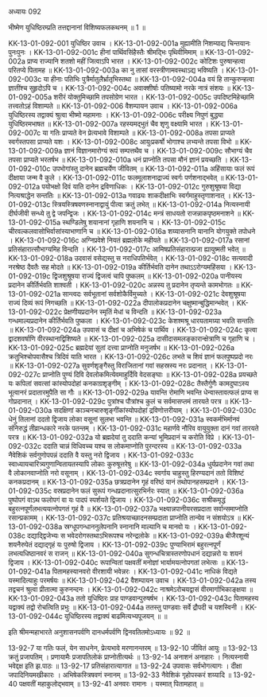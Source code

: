 अध्यायः 092

भीष्मेण युधिष्ठिरम्प्रति तत्तद्दानानां विशिष्यफलकथनम् ॥ 1 ॥

KK-13-01-092-001	युधिष्ठिर उवाच ।
KK-13-01-092-001a	मुह्यामीति निशम्याद्य चिन्तयानः पुनःपुनः ।
KK-13-01-092-001c	हीनां पार्थिवसिंहैस्तैः श्रीमद्भिः पृथिवीमिमाम् ॥
KK-13-01-092-002a	प्राप्य राज्यानि शतशो महीं जित्वाऽपि भारत ।
KK-13-01-092-002c	कोटिशः पुरुषान्हत्वा परितप्ये पितामह ॥
KK-13-01-092-003a	का नु तासां वरस्त्रीणामवस्थाऽद्य भविष्यति ।
KK-13-01-092-003c	या हीनाः पतिभिः पुत्रैर्मातुलैर्भ्रातृभिस्तथा ॥
KK-13-01-092-004a	वयं हि तान्कुरुन्हत्वा ज्ञातींश्च सुहृदोऽपि च ।
KK-13-01-092-004c	अवाक्शीर्षाः पतिष्यामो नरके नात्रं संशयः ॥
KK-13-01-092-005a	शरीरं योक्तुमिच्छामि तपसोग्रेण भारत ।
KK-13-01-092-005c	उपदिष्टमिहेच्छामि तत्त्वतोऽहं विशाम्पते ॥
KK-13-01-092-006	वैशम्पायन उवाच ।
KK-13-01-092-006a	युधिष्ठिरस्य तद्वाक्यं श्रुत्वा भीष्मो महामनाः ।
KK-13-01-092-006c	परीक्ष्य निपुणं बुद्ध्या युधिष्ठिरमभाषत ॥
KK-13-01-092-007a	रहस्यमद्भुतं चैव शृणु वक्ष्यामि भारत ।
KK-13-01-092-007c	या गतिः प्राप्यते वेन प्रेत्यभावे विशाम्पते ॥
KK-13-01-092-008a	तपसा प्राप्यते स्वर्गस्तपसा प्राप्यते यशः ।
KK-13-01-092-008c	आयुःप्रकर्षो भोगाश्च लभ्यन्ते तपसा विभो ॥
KK-13-01-092-009a	ज्ञानं विज्ञानमारोग्यं रूपं सम्पत्तथैव च ।
KK-13-01-092-009c	सौभाग्यं चैव तपसा प्राप्यते भरतर्षभ ॥
KK-13-01-092-010a	धनं प्राप्नोति तपसा मौनं ज्ञानं प्रयच्छति ।
KK-13-01-092-010c	उपभोगांस्तु दानेन ब्रह्मचर्येण जीवितम् ॥
KK-13-01-092-011a	अहिंसायाः फलं रूपं दीक्षाया जन्म वै कुले ।
KK-13-01-092-011c	फलमूलाशनाद्राज्यं स्वर्गः पर्णशनाद्भवेत् ॥
KK-13-01-092-012a	पयोभक्षो दिवं याति दानेन द्रविणाधिकः ।
KK-13-01-092-012c	गुरुशुश्रूषया विद्या नित्यश्राद्धेन सन्ततिः ॥
KK-13-01-092-013a	गवाढ्यः शाकदीक्षाभिः स्वर्गमाहुस्तृणाशनात् ।
KK-13-01-092-013c	स्त्रियस्त्रिषवणस्नानाद्वायुं पीत्वा क्रतुं लभेत् ॥
KK-13-01-092-014a	नित्यस्नायी दीर्घजीवी सन्ध्ये तु द्वे जपन्द्विजः ।
KK-13-01-092-014c	मन्त्रं साधयतो राजन्नाकपृष्ठमनाशने ॥
KK-13-01-092-015a	स्थण्डिलेषु शयानानां गृहाणि शयनानि च ।
KK-13-01-092-015c	चीरवल्कलवासोभिर्वासांस्याभाणानि च ॥
KK-13-01-092-016a	शय्यासनानि यानानि योगयुक्ते तपोधने ।
KK-13-01-092-016c	अग्निप्रवेशे नियतं ब्रह्मलोके महीयते ॥
KK-13-01-092-017a	रसानां प्रतिसंहारात्सौभाग्यमिह विन्दति ।
KK-13-01-092-017c	आमिषप्रतिसंहारात्प्रजा ह्यायुष्मती भवेत् ॥
KK-13-01-092-018a	उदवासं वसेद्यस्तु स नराधिपतिर्भवेत् ।
KK-13-01-092-018c	सत्यवादी नरश्रेष्ठ दैवतैः सह मोदते ॥
KK-13-01-092-019a	कीर्तिर्भवति दानेन तथाऽऽरोग्यमहिंसया ।
KK-13-01-092-019c	द्विजशुश्रूषया राज्यं द्विजत्वं चापि पुष्कलम् ॥
KK-13-01-092-020a	पानीयस्य प्रदानेन कीर्तिर्भवति शाश्वती ।
KK-13-01-092-020c	अन्नस्य तु प्रदानेन तृप्यन्ते कामभोगतः ॥
KK-13-01-092-021a	सान्त्वदः सर्वभूतानां सर्वशोकैर्विमुच्यते ।
KK-13-01-092-021c	देवशुश्रूषया राज्यं दिव्यं रूपं निगच्छति ॥
KK-13-01-092-022a	दीपालोकप्रदानेन चक्षुष्मान्बुद्धिमान्भवेत् ।
KK-13-01-092-022c	प्रेक्षणीयप्रदानेन स्मृतिं मेधां च विन्दति ॥
KK-13-01-092-023a	गन्धमाल्यप्रदानेन कीर्तिर्भवति पुष्कला ।
KK-13-01-092-023c	केशश्मश्रू धारयतामग्र्या भवति सन्ततिः ॥
KK-13-01-092-024a	उपवासं च दीक्षां च अभिषेकं च पार्थिव ।
KK-13-01-092-024c	कृत्वा द्वादशवर्षाणि वीरस्थानाद्विशिष्यते ॥
KK-13-01-092-025a	दासीदासमलङ्कारान्क्षेत्राणि च गृहाणि च ।
KK-13-01-092-025c	ब्रह्मदेयां सुतां दत्त्वा प्राप्नोति मनुजर्षभ ॥
KK-13-01-092-026a	क्रतुभिश्चोपवासैश्च त्रिदिवं याति भारत ।
KK-13-01-092-026c	लभते च शिवं ज्ञानं फलपुष्पप्रदो नरः ॥
KK-13-01-092-027a	सुवर्णशृङ्गैस्तु विराजितानां गवां सहस्रस्य नरः प्रदानात् ।
KK-13-01-092-027c	प्राप्नोति पुण्यं दिवि देवलोकमित्येवमाहुर्दिवि वेदसङ्घाः ॥
KK-13-01-092-028a	प्रयच्छते यः कपिलां सवत्सां कांस्योपदोहां कनकाग्रशृङ्गीम् ।
KK-13-01-092-028c	तैस्तैर्गुणैः कामदुघाऽस्य भूत्वानरं प्रदातारमुपैति सा गौः ॥
KK-13-01-092-029a	यावन्ति रोमाणि भवन्ति धेन्वास्तावत्फलं प्राप्य स गोप्रदानात् ।
KK-13-01-092-029c	पुत्रांश्च पौत्रांश्च कुलं च सर्वमासप्तमं तारयते परत्र ॥
KK-13-01-092-030a	सदक्षिणां काञ्चनचारुशृङ्गींकांस्योपदोहां द्रविणोत्तरीयाम् ।
KK-13-01-092-030c	धेनुं तिलानां ददतो द्विजाय लोका वसूनां सुलभा भवन्ति ॥
KK-13-01-092-031a	स्वकर्मभिर्मानवं संनिरुद्धं तीव्रान्धकारे नरके पतन्तम् ।
KK-13-01-092-031c	महार्णवे नौरिव वायुयुक्ता दानं गवां तारयते परत्र ॥
KK-13-01-092-032a	यो ब्रह्मदेयां तु ददाति कन्यां भूमिप्रदानं च करोति विप्रे ।
KK-13-01-092-032c	ददाति चान्नं विधिवच्च यश्च स लोकमाप्नोति पुरन्दरस्य ॥
KK-13-01-092-033a	नैवेशिकं सर्वगुणोपपन्नं ददाति वै यस्तु नरो द्विजाय ।
KK-13-01-092-033c	स्वाध्यायचारित्र्यगुणान्वितायतस्यापि लोकाः कुरुषूत्तरेषु ॥
KK-13-01-092-034a	धुर्यप्रदानेन गवां तथा वै लोकानवाप्नोति नरो वसूनाम् ।
KK-13-01-092-034c	स्वर्गाय चाहुस्तु हिरण्यदानं ततो विशिष्टं कनकप्रदानम् ॥
KK-13-01-092-035a	छत्रप्रदानेन गृहं वरिष्ठं यानं तथोपानहसम्प्रदाने ।
KK-13-01-092-035c	वस्रप्रदानेन फलं सुरूपं गन्धप्रदानात्सुरभिर्नरः स्यात् ॥
KK-13-01-092-036a	पुष्पोपगं वाऽथ फलोपगं वा यः पादपं स्पर्शयते द्विजाय ।
KK-13-01-092-036c	सश्रीकमृद्धं बहुरत्नपूर्णंलभत्ययत्नोपगतं गृहं वै ॥
KK-13-01-092-037a	भक्ष्यान्नपानीयरसप्रदाता सर्वान्समाप्नोति रसान्प्रकामम् ।
KK-13-01-092-037c	प्रतिश्रयाच्छादनसम्प्रदाता प्राप्नोति तान्येव न संशयोऽत्र ॥
KK-13-01-092-038a	स्रग्धूपगन्धाननुलेपनानि स्नानानि माल्यानि च मानवो यः ।
KK-13-01-092-038c	दद्याद्द्विजेभ्यः स भवेदरोगस्तथाऽभिरूपश्च नरेन्द्रलोके ॥
KK-13-01-092-039a	बीजैरशून्यं शयनैरुपेतं दद्याद्गृहं यः पुरुषो द्विजाय ।
KK-13-01-092-039c	पुण्याभिरामं बहुरत्नपूर्णं लभत्यधिष्ठानवरं स राजन् ॥
KK-13-01-092-040a	सुगन्धचित्रास्तरणोपधानं दद्यान्नरो यः शयनं द्विजाय ।
KK-13-01-092-040c	रूपान्वितां पक्षवतीं मनोज्ञां भार्यामयत्नोपगतां लभेत्सः ॥
KK-13-01-092-041a	पितामहस्यानवरो वीरशायी भवेन्नरः ।
KK-13-01-092-041c	नाधिकं विद्यते यस्मादित्याहुः परमर्षयः ॥
KK-13-01-092-042	वैशम्पायन उवाच ।
KK-13-01-092-042a	तस्य तद्वचनं श्रुत्वा प्रीतात्मा कुरुनन्दनः ।
KK-13-01-092-042c	नाश्रमेऽरोचयद्वासं वीरमार्गाभिकाङ्क्षया ॥
KK-13-01-092-043a	ततो युधिष्ठिरः प्राह पाण्डवान्पुरुषर्षभ ।
KK-13-01-092-043c	पितामहस्य यद्वाक्यं तद्वो रोचत्विति प्रभुः ॥
KK-13-01-092-044a	ततस्तु पाण्डवाः सर्वे द्रौपदी च यशस्विनी ।
KK-13-01-092-044c	युधिष्ठिरस्य तद्वाक्यं बाढमित्यभ्यपूजयन् ॥ ॥

इति श्रीमन्महाभारते अनुशासनपर्वणि दानधर्मपर्वणि द्विनवतितमोऽध्यायः ॥ 92 ॥

13-92-7 या गतिः फलं, येन साधनेन, प्रेत्यभावे मरणानन्तरम् ॥ 13-92-10 जीवितं आयुः ॥ 13-92-13 क्रतुं प्रजापतिम् । प्रणायामैः प्रजापतिलोकं प्राप्नोतीत्यर्थः ॥ 13-92-14 अनाशनं अनाहारः । नित्यस्नायी भवेद्दक्ष इति झ.पाठः ॥ 13-92-17 प्रतिसंहारात्यागात ॥ 13-92-24 उपवासः सर्वभोगत्यागः । दीक्षा जपादिनियमखीकारः । अभिषेकस्त्रिषवणं स्नानम् ॥ 13-92-33 नैवेशिकं गृहोपस्करं शय्यादि ॥ 13-92-40 पक्षवतीं महाकुलोद्भवाम् ॥ 13-92-41 अनवरः रामानः । यस्मात् पितामहात् ॥
